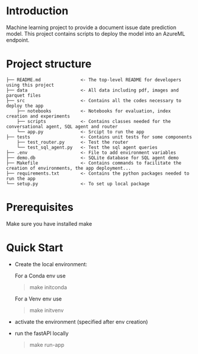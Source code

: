 # Introduction 
Machine learning project to provide a document issue date prediction model.
This project contains scripts to deploy the model into an AzureML endpoint.

# Project structure

```
├── README.md               <- The top-level README for developers using this project
├── data                    <- All data including pdf, images and parquet files 
├── src                     <- Contains all the codes necessary to deploy the app
    ├── notebooks           <- Notebooks for evaluation, index creation and experiments
    ├── scripts             <- Contains classes needed for the conversational agent, SQL agent and router
    └── app.py              <- Srcipt to run the app
├── tests                   <- Contains unit tests for some components
    ├── test_router.py      <- Test the router 
    └── test_sql_agent.py   <- Test the sql agent queries
├── .env                    <- File to add environment variables
├── demo.db                 <- SQLite database for SQL agent demo
├── Makefile                <- Contains commands to facilitate the creation of environments, the app deployment...
├── requirements.txt        <- Contains the python packages needed to run the app
└── setup.py                <- To set up local package
```

# Prerequisites

Make sure you have installed make

# Quick Start
- Create the local environment:

  For a Conda env use
  > make initconda
  
  For a Venv env use
  > make initvenv

- activate the environment (specified after env creation)
- run the fastAPI locally
  > make run-app

